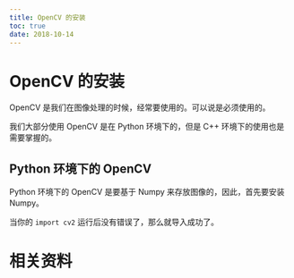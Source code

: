 ```yaml
---
title: OpenCV 的安装
toc: true
date: 2018-10-14
---
```

# OpenCV 的安装

OpenCV 是我们在图像处理的时候，经常要使用的。可以说是必须使用的。

我们大部分使用 OpenCV 是在 Python 环境下的，但是 C++ 环境下的使用也是需要掌握的。

## Python 环境下的 OpenCV

Python 环境下的 OpenCV 是要基于 Numpy 来存放图像的，因此，首先要安装 Numpy。


当你的 `import cv2` 运行后没有错误了，那么就导入成功了。


# 相关资料
